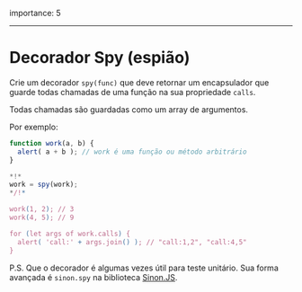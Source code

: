 importance: 5

---

# Decorador Spy (espião)

Crie um decorador `spy(func)` que deve retornar um encapsulador que guarde todas chamadas de uma função na sua propriedade `calls`.

Todas chamadas são guardadas como um array de argumentos.

Por exemplo:

```js
function work(a, b) {
  alert( a + b ); // work é uma função ou método arbitrário
}

*!*
work = spy(work);
*/!*

work(1, 2); // 3
work(4, 5); // 9

for (let args of work.calls) {
  alert( 'call:' + args.join() ); // "call:1,2", "call:4,5"
}
```

P.S. Que o decorador é algumas vezes útil para teste unitário. Sua forma avançada é `sinon.spy` na biblioteca [Sinon.JS](http://sinonjs.org).
